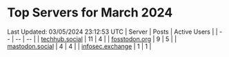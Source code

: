 # Top Servers for March 2024
Last Updated: 03/05/2024 23:12:53 UTC
| Server | Posts | Active Users |
| -- | -- | -- |
| [techhub.social](https://techhub.social/tags/PowerShell) | 11 | 4 |
| [fosstodon.org](https://fosstodon.org/tags/PowerShell) | 9 | 5 |
| [mastodon.social](https://mastodon.social/tags/PowerShell) | 4 | 4 |
| [infosec.exchange](https://infosec.exchange/tags/PowerShell) | 1 | 1 |
